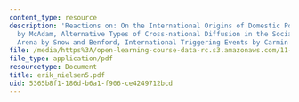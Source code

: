 ```yaml
---
content_type: resource
description: 'Reactions on: On the International Origins of Domestic Political Opportunities
  by McAdam, Alternative Types of Cross-national Diffusion in the Social Movement
  Arena by Snow and Benford, International Triggering Events by Carmin and Hicks.'
file: /media/https%3A/open-learning-course-data-rc.s3.amazonaws.com/11-363-civil-society-and-the-environment-spring-2005/5365b8f1186db6a1f906ce4249712bcd_erik_nielsen5.pdf
file_type: application/pdf
resourcetype: Document
title: erik_nielsen5.pdf
uid: 5365b8f1-186d-b6a1-f906-ce4249712bcd
---
```

